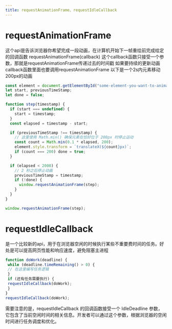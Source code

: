 ```yaml
---
title: requestAnimationFrame、requestIdleCallback
---
```

# requestAnimationFrame
这个api是告诉浏览器你希望完成一段动画，在计算机开始下一帧重绘前完成给定的回调函数
requestAnimationFrame(callback)
这个callback函数只接受一个参数，那就是requestAnimationFrame传递过去的时间戳
如果要持续的更新动画callback函数里面也要调用requestAnimationFrame
以下是一个2s内元素移动200px的动画
```js
const element = document.getElementById("some-element-you-want-to-animate");
let start, previousTimeStamp;
let done = false;

function step(timestamp) {
  if (start === undefined) {
    start = timestamp;
  }
  const elapsed = timestamp - start;

  if (previousTimeStamp !== timestamp) {
    // 这里使用 Math.min() 确保元素在恰好位于 200px 时停止运动
    const count = Math.min(0.1 * elapsed, 200);
    element.style.transform = `translateX(${count}px)`;
    if (count === 200) done = true;
  }

  if (elapsed < 2000) {
    // 2 秒之后停止动画
    previousTimeStamp = timestamp;
    if (!done) {
      window.requestAnimationFrame(step);
    }
  }
}

window.requestAnimationFrame(step);

```

# requestIdleCallback
是一个比较新的api，用于在浏览器空闲的时候执行某些不重要费时间的任务。好处是可以提高网页性能和响应速度，避免阻塞主进程

```js
function doWork(deadline) {
 while (deadline.timeRemaining() > 0) {
 // 在这里编写任务逻辑
 }
 if (还有任务需要执行) {
 requestIdleCallback(doWork);
 }
}
requestIdleCallback(doWork);
```

需要注意的是，requestIdleCallback 的回调函数接受一个 IdleDeadline 参数，它包含了当前空闲时间的相关信息。开发者可以通过这个参数，根据浏览器的空闲时间进行任务调度和优化。